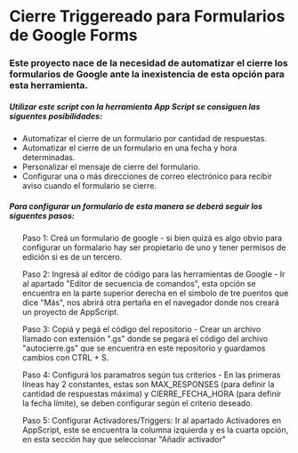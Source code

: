 # Cierre Triggereado para Formularios de Google Forms

<h3>Este proyecto nace de la necesidad de automatizar el cierre los formularios de Google ante la inexistencia de esta opción para esta herramienta.</h3>
<h5>Utilizar este script con la herramienta App Script se consiguen las siguentes posibilidades:</h5>
  <ul> 
    <li>Automatizar el cierre de un formulario por cantidad de respuestas.</li>
    <li>Automatizar el cierre de un formulario en una fecha y hora determinadas.</li>
    <li>Personalizar el mensaje de cierre del formulario.</li>
    <li>Configurar una o más direcciones de correo electrónico para recibir aviso cuando el formulario se cierre.</li>
  </ul>
  
<h5>Para configurar un formulario de esta manera se deberá seguir los siguentes pasos:</h5>
  <ul><h7> Paso 1: Creá un formulario de google - si bien quizá es algo obvio para configurar un formalario hay ser propietario de uno y tener permisos de edición si es de un tercero.</h7></ul>
  <ul><h7>Paso 2: Ingresá al editor de código para las herramientas de Google - Ir al apartado "Editor de secuencia de comandos", esta opción se encuentra en la parte superior derecha en el simbolo de tre puentos que dice "Más", nos abrirá otra pertaña en el navegador donde nos creará un proyecto de AppScript.</h7></ul>
  <ul><h7>Paso 3: Copiá y pegá el código del repositorio - Crear un archivo llamado con extensión ".gs" donde se pegará el código del archivo "autocierre.gs" que se encuentra en este repositorio y guardamos cambios con CTRL + S.</h7></ul>
  <ul><h7>Paso 4: Configurá los paramatros según tus criterios - En las primeras líneas hay 2 constantes, estas son MAX_RESPONSES (para definir la cantidad de respuestas máxima) y CIERRE_FECHA_HORA (para definir la fecha límite), se deben configurar según el criterio deseado.</h7></ul>
  <ul><h7>Paso 5: Configurar Activadores/Triggers: Ir al apartado Activadores en AppScript, este se encuentra la columna izquierda y es la cuarta opción, en esta sección hay que seleccionar "Añadir activador"</h7></ul>
